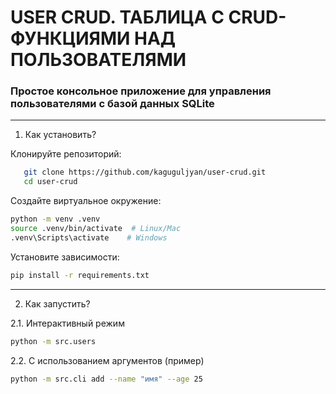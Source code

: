# USER CRUD. ТАБЛИЦА С CRUD-ФУНКЦИЯМИ НАД ПОЛЬЗОВАТЕЛЯМИ

### Простое консольное приложение для управления пользователями с базой данных SQLite

---

1. Как установить?
   
Клонируйте репозиторий:

```bash
   git clone https://github.com/kaguguljyan/user-crud.git
   cd user-crud
```

Создайте виртуальное окружение:

```bash
python -m venv .venv
source .venv/bin/activate  # Linux/Mac
.venv\Scripts\activate    # Windows
```

Установите зависимости:

```bash
pip install -r requirements.txt
```

---

2. Как запустить?

2.1. Интерактивный режим

```bash
python -m src.users
```

2.2. С использованием аргументов (пример)

```bash
python -m src.cli add --name "имя" --age 25
```

